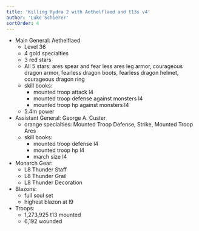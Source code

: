 ```yaml
---
title: 'Killing Hydra 2 with Aethelflaed and t13s v4'
author: 'Luke Schierer'
sortOrder: 4
---
```


- Main General: Aethelflaed
  - Level 36
  - 4 gold specialties
  - 3 red stars
  - All 5 stars: ares spear and fear less ares leg armor, courageous dragon armor, fearless dragon boots, fearless dragon helmet, courageous dragon ring
  - skill books:
    - mounted troop attack l4
    - mounted troop defense against monsters l4
    - mounted troop hp against monsters l4
  - 5.4m power
- Assistant General: George A. Custer
  - orange specialties: Mounted Troop Defense, Strike, Mounted Troop Ares
  - skill books:
    - mounted troop defense l4
    - mounted troop hp l4
    - march size l4
- Monarch Gear:
  - L8 Thunder Staff
  - L8 Thunder Grail
  - L8 Thunder Decoration
- Blazons:
  - full soul set
  - highest blazon at l9
- Troops:
  - 1,273,925 t13 mounted
  - 6,192 wounded
